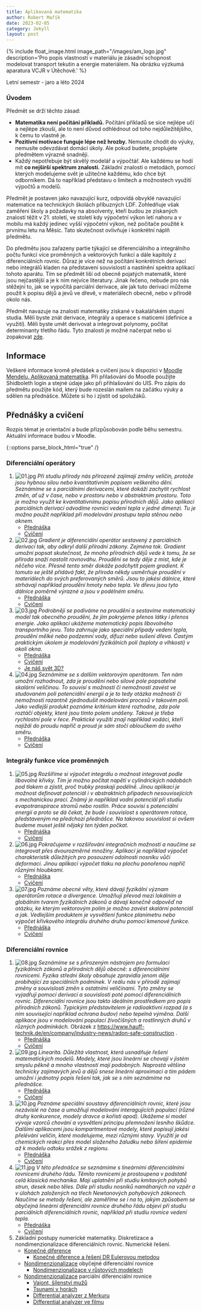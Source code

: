 ```yaml
---
title: Aplikovaná matematika
author: Robert Mařík
date: 2023-02-05
category: Jekyll
layout: post
---
```


{% include float_image.html image_path="/images/am_logo.jpg" description='Pro popis vlastností v materiálu je zásadní schopnost modelovat transport tekutin a energie materiálem. Na obrázku výzkumá aparatura VCJR v Útěchově.' %}

Letní semestr - jaro a léto 2024

### Úvodem

Předmět se drží těchto zásad:

-   **Matematika není počítání příkladů.** Počítání příkladů se sice nejlépe
    učí a nejlépe zkouší, ale to není důvod odhlédnout od toho
    nejdůležitějšího, k čemu to vlastně je.
-   **Pozitivní motivace funguje lépe než hrozby.** Nemusíte chodit do
    výuky, nemusíte odevzdávat domácí úkoly. Ale pokud budete,
    proplujete předmětem výrazně snadněji.
-   Každý nepotřebuje být skvělý modelář a výpočtář. Ale každému se
    hodí mít **co nejširší spektrum znalostí.** Základní znalosti o
    metodách, pomocí kterých modelujeme svět je užitečné každému, kdo
    chce být odborníkem. Dá to například představu o limitech a
    možnostech využití výpočtů a modelů.

Předmět je postaven jako navazující kurz, odpovídá obvyklé navazující
matematice na technických školách příbuzných LDF. Zohledňuje však
zaměření školy a požadavky na absolventy, kteří budou ze získaných
znalostí těžit v 21. století, ve století kdy výpočetní výkon letí
nahoru a v mobilu má každý jedinec vyšší výpočetní výkon, než počítače
použité k prvnímu letu na Měsíc. Tato skutečnost ovlivňuje i konkrétní
náplň předmětu.

Do předmětu jsou zařazeny partie týkající se diferenciálního a integrálního
počtu funkcí více proměnných a vektorových funkcí a dále kapitoly z
diferenciálních rovnic. Důraz je více než na počítání konkrétních
derivací nebo integrálů kladen na představení souvislostí a nastínění
spektra aplikací tohoto aparátu. Tím se předmět liší od obecně pojatých
matematik, které jsou nejčastější a je k nim nejvíce literatury. Jinak
řečeno, nebude pro nás stěžejní to, jak se vypočítá parciální derivace,
ale jak tuto derivaci můžeme použít k popisu dějů a jevů ve dřevě, v
materiálech obecně, nebo v přírodě okolo nás.

Předmět navazuje na znalosti matematiky získané v bakalářském stupni
studia. Měli byste znát derivace, integrály a operace s maticemi
(definice a využití). Měli byste umět derivovat a integrovat polynomy,
počítat determinanty třetího řádu. Tyto znalosti je možné načerpat
nebo si zopakovat [zde](https://robert-marik.github.io/pages/mt/).


## Informace

Veškeré informace kromě předášek a cvičení jsou k dispozici v [Moodle Mendelu, Aplikovaná matematika](https://moodle.mendelu.cz/course/view.php?id=634). Při přilašování do Moodle použijte Shidboleth login a stejné údaje jako při přihlašování do UIS. Pro zápis do předmětu použijte kód, který bude rozeslán mailem na začátku výuky a sdělen na přednášce. Můžete si ho i zjistit od spolužáků. 


## Přednášky a cvičení

Rozpis témat je orientační a bude přizpůsobován podle běhu semestru. Aktuální informace budou v Moodle.


{::options parse_block_html="true" /}

<div class="predmet">

### Diferenciální operátory

1. ![01.jpg](/images/am/01.jpg) *Při
studiu přírody nás přirozeně zajímají změny veličin, protože jsou hybnou
silou nebo kvantitativním popisem veškerého dění. Seznámíme se s
parciálními derivacemi, které dokáží zachytit rychlost změn, ať už v
čase, nebo v prostoru nebo v abstraktním prostoru. Toto je možno využít
ke kvantitativnímu popisu přírodních dějů. Jako aplikaci parciálních
derivací odvodíme rovnici vedení tepla v jedné dimenzi. Tu je možno
použít například při modelování prostupu tepla stěnou nebo oknem.*
     * [Přednáška](https://robert-marik.github.io/am/01)
     * [Cvičení](https://robert-marik.github.io/am/cviceni/cviceni01.html)
1. ![02.jpg](/images/am/02.jpg) *Gradient
je diferenciální operátor sestavený z parciálních derivací tak, aby
odkryl další přírodní zákony. Zejména tok. Gradient umožní popsat
skutečnost, že mnoho přírodních dějů vede k tomu, že se příroda snaží
nastolit rovnováhu. Proudění se tedy děje z míst, kde je něčeho více.
Přesně tento směr dokáže podchytit pojem gradient. K tomuto se ještě
přidává fakt, že příroda někdy usměrňuje proudění v materiálech do svých
preferovaných směrů. Jsou to jakési dálnice, které strhávají například
proudění hmoty nebo tepla. Ve dřevu jsou tyto dálnice poměrně výrazné a
jsou v podélném směru.*
     * [Přednáška](https://robert-marik.github.io/am/02)
     * [Cvičení](https://robert-marik.github.io/am/cviceni/cviceni02.html)
1. ![03.jpg](/images/am/03.jpg) *Podrobněji se podíváme
na proudění a sestavíme matematický model tak obecného proudění, že jím
pokryjeme přenos látky i přenos energie. Jako aplikaci ukážeme
matematický popis libovolného transportního jevu. Toto zahrnuje jako
speciální případy vedení tepla, proudění mělké nebo podzemní vody,
difuzi nebo sušení dřeva. Častým praktickým úkolem je modelování
fyzikálních polí (teploty a vlhkosti) v okolí okna.*
     * [Přednáška](https://robert-marik.github.io/am/03)
     * [Cvičení](https://robert-marik.github.io/am/cviceni/cviceni03.html)
     * [Je náš svět 3D?](https://user.mendelu.cz/marik/am/slovni_ulohy/#parci%C3%A1ln%C3%AD-derivace-vektorov%C3%A9ho-pole)
1. ![04.jpg](/images/am/04.jpg) *Seznámíme
se s dalším vektorovým operátorem. Ten nám umožní rozhodnout, zda je
proudění nebo silové pole popsatelné skalární veličinou. To souvisí s
možností či nemožností zavést ve studovaném poli potenciální energii a
je to tedy otázka možnosti či nemožnosti razantně zjednodušit modelování
procesů v takovém poli. Jako vedlejší produkt poznáme kritérium které
rozhodne, zda pole roztáčí objekty, které jsou tímto polem unášeny.
Takové je třeba rychlostní pole v řece. Praktické využití znají
například vodáci, kteří najíždí do proudu napříč a proud je sám stočí
obloučkem do svého směru.*
     * [Přednáška](https://robert-marik.github.io/am/04)
     * [Cvičení](https://robert-marik.github.io/am/cviceni/cviceni04.html)

### Integrály funkce více proměnných

1. ![05.jpg](/images/am/05.jpg) *Rozšíříme
si výpočet integrálu o možnost integrovat podle libovolné křivky. Tím je
možno počítat napětí v cylindrických nádobách pod tlakem a zjistit, proč
trubky praskají podélně. Jinou aplikací je možnost definovat potenciál i
v abstraktních případech nesouvisejících s mechanickou prací. Známý je
například vodní potenciál při studiu evapotranspirace stromů nebo
rostlin. Práce souvisí s potenciální energií a proto se dá čekat, že
bude i souvislost s operátorem rotace, představeným na předchozí
přednášce. Na takovou souvislost si ovšem budeme muset ještě nějaký ten
týden počkat.*
     * [Přednáška](https://robert-marik.github.io/am/05)
     * [Cvičení](https://robert-marik.github.io/am/cviceni/cviceni05.html)
1. ![06.jpg](/images/am/06.jpg) *Pokračujeme v rozšiřování integračních možností a naučíme se integrovat přes dvourozměrné množiny. Aplikací je například výpočet charakteristik důležitých pro posouzení odolnosti nosníku vůči
deformaci. Jinou aplikací výpočet tlaku na plochu ponořenou napříč
různými hloubkami.*
     * [Přednáška](https://robert-marik.github.io/am/06)
     * [Cvičení](https://robert-marik.github.io/am/cviceni/cviceni06.html)
1. ![07.jpg](/images/am/07.jpg) *Poznáme
obecné věty, které dávají fyzikální význam operátorům rotace a
divergence. Umožňují převod mezi lokálním a globálním tvarem fyzikálních
zákonů a dávají konečně odpověď na otázku, ke kterým vektorovým polím je
možno zavést skalární potenciál a jak. Vedlejším produktem je vysvětlení
funkce planimetru nebo výpočet křivkového integrálu druhého druhu pomocí
kmenové funkce.*
     * [Přednáška](https://robert-marik.github.io/am/07)
     * [Cvičení](https://robert-marik.github.io/am/cviceni/cviceni07.html)

### Diferenciální rovnice

1. ![08.jpg](/images/am/08.jpg) *Seznámíme
se s přirozeným nástrojem pro formulaci fyzikálních zákonů a přírodních
dějů obecně: s diferenciálními rovnicemi. Fyzika střední školy obsahuje
zpravidla jenom děje probíhající za speciálních podmínek. V reálu nás v
přírodě zajímají změny a souvislosti změn s ostatními veličinami. Tyto
změny se vyjadřují pomocí derivací a souvislosti poté pomocí
diferenciálních rovnic. Diferenciální rovnice jsou takto ideálním
prostředkem pro popis přírodních zákonů. Typickým představitelem je
radioaktivní rozpad (a s ním související například ochrana budov) nebo
tepelná výměna. Další aplikace jsou v modelování populací živočišných a
rostlinných druhů v různých podmínkách.* Obrázek z <https://www.hauff-technik.de/en/company/industry-news/radon-safe-construction>
.
     * [Přednáška](https://robert-marik.github.io/am/08)
     * [Cvičení](https://robert-marik.github.io/am/cviceni/cviceni08.html)
1. ![09.jpg](/images/am/09.jpg) *Linearita.
Důležitá vlastnost, která usnadňuje řešení matematických modelů. Modely,
které jsou lineární se chovají v jistém smyslu pěkně a mnoho vlastností
mají podobných. Naprostá většina technicky zajímavých jevů a dějů snese
lineární aproximaci a tím pádem umožní i jednotný popis řešení tak, jak
se s ním seznámíme na přednášce.*
     * [Přednáška](https://robert-marik.github.io/am/09)
     * [Cvičení](https://robert-marik.github.io/am/cviceni/cviceni09.html)
1. ![10.jpg](/images/am/10.jpg) *Poznáme
speciální soustavy diferenciálních rovnic, které jsou nezávislé na čase
a umožňují modelování interagujících populací (různé druhy konkurence,
modely dravce a kořisti apod). Ukážeme si model vývoje vzorců chování a
vysvětlení principu přemnožení lesního škůdce. Dalšími aplikacemi jsou
kompartmentové modely, které popisují jakési přelévání veličin, které
modelujeme, mezi různými stavy. Využití je od chemických reakcí přes
model složeného žaludku nebo šíření epidemie až k modelu odtoku srážek z
regionu.*
     * [Přednáška](https://robert-marik.github.io/am/10)
     * [Cvičení](https://robert-marik.github.io/am/cviceni/cviceni10.html)
1. ![11.jpg](/images/am/11.jpg) *V této
přednášce se seznámíme s lineárními diferenciálními rovnicemi druhého
řádu. Těmito rovnicemi je prostoupena v podstatě celá klasická
mechanika. Mají uplatnění při studiu kmitavých pohybů strun, desek nebo
těles. Dále při studiu nosníků namáhaných na vzpěr a v úlohách
založených na třech Newtonových pohybových zákonech. Naučíme se metody
řešení, ale zaměříme se i na to, jakým způsobem se obyčejná lineární
diferenciální rovnice druhého řádu objeví při studiu parciálních
diferenciálních rovnic, například při studiu rovnice vedení tepla.*
     * [Přednáška](https://robert-marik.github.io/am/11)
     * [Cvičení](https://robert-marik.github.io/am/cviceni/cviceni11.html)
1. Základní postupy numerické matematiky. Diskretizace a nondimenzionalizace diferenciálních rovnic. Numerické řešení.
     * [Konečné diference](https://robert-marik.github.io/am/01/#numericka-aproximace-derivaci-konecne-diference)
	     * [Konečné diference a řešení DR Eulerovou metodou](https://user.mendelu.cz/marik/manim/Diference/)
	 * [Nondimenzionalizace](https://robert-marik.github.io/am/08/#transformace-diferencialni-rovnice) obyčejné diferenciální rovnice
	     * [Nondimenzionalizace v růstových modelech](https://robert-marik.github.io/am/10/#logisticka-diferencialni-rovnice-s-predatory)
	 * [Nondimenzionalizace](https://robert-marik.github.io/matematika/numerika/index.html#nondimenzionalizace-a-bezrozmerne-veliciny) parciální diferenciální rovnice
	     * [Vajont, šílenství mužů](https://www.youtube.com/watch?v=H3IwAdrCdgQ&t=3612s)
	     * [Tsunami v horách](https://www.youtube.com/watch?v=BK5uwnVCeCw&t=2185s)
		 * [Differential analyzer z Merkuru](https://www.youtube.com/watch?v=LqTL2JBETzE)
		 * [Differential analyzer ve filmu](https://www.youtube.com/watch?v=TQj3PsSDoUo)
	 

</div>



